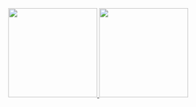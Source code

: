 
<div>
  <a href="https://github.com/joaocarnielfonseca">
  <img height="180em" src="https://github-readme-stats.vercel.app/api/top-langs/?username=joaocarnielfonseca&theme=gotham"/>
  <img height="180em" src="https://github-readme-stats.vercel.app/api/top-langs/?username=joaocarnielfonseca&theme=gotham"/>
</div>
